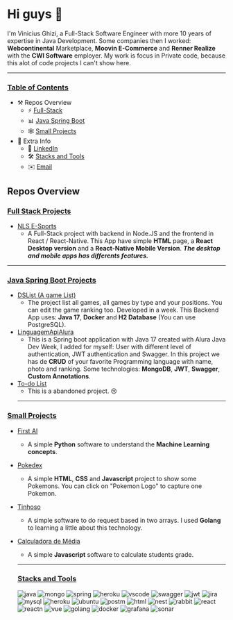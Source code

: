 
# Hi guys 👋

I'm Vinicius Ghizi, a Full-Stack Software Engineer with more 10 years of expertise in Java Development. Some companies then I worked: **Webcontinental** Marketplace, **Moovin E-Commerce** and **Renner Realize** with  the **CWI Software** employer. My work is focus in Private code, because this alot of code projects I can't show here.
___

### [Table of Contents](https://github.com/viniciusghizi#table-of-contents)

-   ⚒️  Repos Overview
    -   ⚡  [Full-Stack](https://github.com/viniciusghizi#full-stack-projects)
    -   📊  [Java Spring Boot](https://github.com/viniciusghizi#java-spring-boot-projects)
    -   🕸️  [Small Projects](https://github.com/viniciusghizi#Small-projects)
-   👾 Extra Info
    -   🔗  [LinkedIn](https://www.linkedin.com/in/vinicius-barbosa-ghizi/)
    -  🛠️ [Stacks and Tools](https://github.com/viniciusghizi#stacks-and-tools)
    -   ✉️  [Email](mailto://vinighizi@gmail.com)

## Repos Overview

### [Full Stack Projects](https://github.com/viniciusghizi#full-stack-projects)

-   [NLS E-Sports](https://github.com/viniciusghizi/nlwesports)
    -  A Full-Stack project with backend in Node.JS and the frontend in React / React-Native. This App have simple **HTML** page, a **React Desktop version** and a **React-Native Mobile Version**. ***The desktop and mobile apps has differents features.***
***

### [Java Spring Boot Projects](https://github.com/viniciusghizi#java-spring-boot-projects)

-   [DSList (A game List)](https://github.com/viniciusghizi/dslist)
    -   The project list all games, all games by type and your positions. You can edit the game ranking too. Developed in a week. This Backend App uses: **Java 17**, **Docker** and **H2 Database** (You can use PostgreSQL).
-   [LinguagemApiAlura](https://github.com/viniciusghizi/linguagemAPIalura)
    -   This is a Spring boot application with Java 17 created with Alura Java Dev Week, I added for myself: User with different level of authentication, JWT authentication and Swagger. In this project we has de **CRUD** of your favorite Programming language with name, photo and ranking. Some technologies: **MongoDB**, **JWT**, **Swagger**, **Custom Annotations**.
-   [To-do List](https://github.com/viniciusghizi/todolist)
    -   This is a abandoned project. 😢
    ***

### [Small Projects](https://github.com/viniciusghizi#small-projects)

-   [First AI](https://github.com/viniciusghizi/primeiraia)
    -  A simple **Python** software to understand the **Machine Learning concepts**. 
-   [Pokedex](https://github.com/viniciusghizi/pokedex)
    -  A simple **HTML**, **CSS** and **Javascript** project to show some Pokemons. You can click on "Pokemon Logo" to capture one Pokemon.
-   [Tinhoso](https://github.com/viniciusghizi/tinhoso)
    -  A simple software to do request based in two arrays. I used **Golang** to learning a little about this technology.
-   [Calculadora de Média](https://github.com/viniciusghizi/projetocalculadoramedias)
    -  A simple **Javascript** software to calculate students grade. 
    ---
    ### [Stacks and Tools](https://github.com/viniciusghizi#stacks-and-tools)
  
    ![java] ![mongo] ![spring] ![heroku] ![vscode] ![swagger] ![jwt] ![jira] ![mysql] 
     ![heroku] ![ubuntu] ![postm] ![html] ![nest] ![rabbit] ![react] ![reactn] ![vue] ![golang] ![docker] ![grafana] ![sonar]
    
<!-- DEV TOOLS'N'FRAMEWORKS -->
[java]:https://img.shields.io/badge/Java-ED8B00?style=for-the-badge&logo=java&logoColor=white
[netbeans]:https://img.shields.io/badge/apache%20netbeans-1B6AC6?style=for-the-badge&logo=apache%20netbeans%20IDE&logoColor=white
[mongo]:https://img.shields.io/badge/MongoDB-4EA94B?style=for-the-badge&logo=mongodb&logoColor=white
[heroku]:https://img.shields.io/badge/Heroku-430098?style=for-the-badge&logo=heroku&logoColor=white
[vscode]:https://img.shields.io/badge/Visual%20Studio%20Code-0078d7.svg?style=for-the-badge&logo=visual-studio-code&logoColor=white
[swagger]:https://img.shields.io/badge/-Swagger-%23Clojure?style=for-the-badge&logo=swagger&logoColor=white
[jwt]:https://img.shields.io/badge/JWT-black?style=for-the-badge&logo=JSON%20web%20tokens
[java]:https://img.shields.io/badge/Java-ED8B00?style=for-the-badge&logo=java&logoColor=white
[mongo]:https://img.shields.io/badge/MongoDB-4EA94B?style=for-the-badge&logo=mongodb&logoColor=white
[spring]:https://img.shields.io/badge/Spring_Boot-F2F4F9?style=for-the-badge&logo=spring-boot
[MySQL]:https://img.shields.io/badge/mysql-%2300f.svg?style=for-the-badge&logo=mysql&logoColor=white
[heroku]:https://img.shields.io/badge/Heroku-430098?style=for-the-badge&logo=heroku&logoColor=white
[ubuntu]:https://img.shields.io/badge/Ubuntu-E95420?style=for-the-badge&logo=ubuntu&logoColor=white
[jira]:https://img.shields.io/badge/jira-%230A0FFF.svg?style=for-the-badge&logo=jira&logoColor=white
[postm]:https://img.shields.io/badge/Postman-FF6C37?style=for-the-badge&logo=postman&logoColor=white
[html]:https://img.shields.io/badge/html5-%23E34F26.svg?style=for-the-badge&logo=html5&logoColor=white
[rabbit]:https://img.shields.io/badge/Rabbitmq-FF6600?style=for-the-badge&logo=rabbitmq&logoColor=white
[react]:https://img.shields.io/badge/react-%2320232a.svg?style=for-the-badge&logo=react&logoColor=%2361DAFB
[reactn]:https://img.shields.io/badge/react_native-%2320232a.svg?style=for-the-badge&logo=react&logoColor=%2361DAFB
[vue]:https://img.shields.io/badge/vuejs-%2335495e.svg?style=for-the-badge&logo=vuedotjs&logoColor=%234FC08D
[golang]:https://img.shields.io/badge/go-%2300ADD8.svg?style=for-the-badge&logo=go&logoColor=white
[docker]:https://img.shields.io/badge/docker-%230db7ed.svg?style=for-the-badge&logo=docker&logoColor=white
[grafana]:https://img.shields.io/badge/grafana-%23F46800.svg?style=for-the-badge&logo=grafana&logoColor=white
[sonar]:https://img.shields.io/badge/SonarQube-black?style=for-the-badge&logo=sonarqube&logoColor=4E9BCD
[nest]:https://img.shields.io/badge/nestjs-%23E0234E.svg?style=for-the-badge&logo=nestjs&logoColor=white
